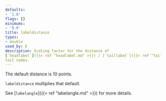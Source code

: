 ```yaml
---
defaults:
- '1.0'
flags: []
minimums:
- '0.0'
title: labeldistance
types:
- double
used_by: E
description: Scaling factor for the distance of
[`headlabel`]({{< ref "headlabel.md" >}}) / [`taillabel`]({{< ref "taillabel.md" >}}) from the head /
tail nodes.
---
```

The default distance is 10 points.

`labeldistance` multiplies that default.

See [`labelangle`]({{< ref "labelangle.md" >}}) for more details.
